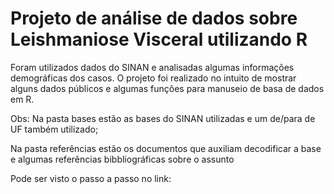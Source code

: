 # Projeto de análise de dados sobre Leishmaniose Visceral utilizando R

Foram utilizados dados do SINAN e analisadas algumas informações demográficas dos casos.
O projeto foi realizado no intuito de mostrar alguns dados públicos e algumas funções para manuseio de basa de dados em R.

Obs:
Na pasta bases estão as bases do SINAN utilizadas e um de/para de UF também utilizado;
  
Na pasta referências estão os documentos que auxiliam decodificar a base e algumas referências bibbliográficas sobre o assunto

Pode ser visto o passo a passo no link:
